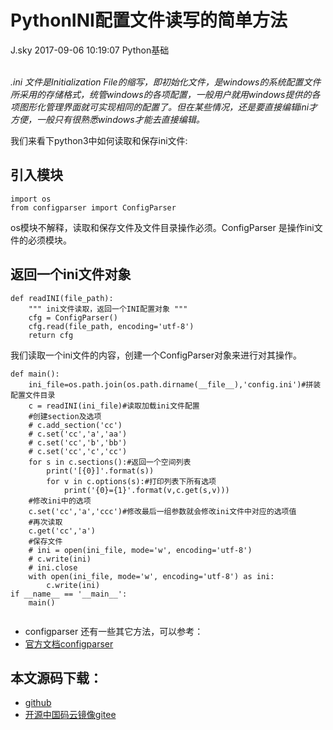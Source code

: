 <div class="blog-article">
<h1 class="title">PythonINI配置文件读写的简单方法</h1>
<span class="author">J.sky</span>
<span class="time">2017-09-06 10:19:07</span>
<span class="tag">Python基础</span>
</div>
</br>

_.ini 文件是Initialization File的缩写，即初始化文件，是windows的系统配置文件所采用的存储格式，统管windows的各项配置，一般用户就用windows提供的各项图形化管理界面就可实现相同的配置了。但在某些情况，还是要直接编辑ini才方便，一般只有很熟悉windows才能去直接编辑。_

我们来看下python3中如何读取和保存ini文件:

## 引入模块

    import os
    from configparser import ConfigParser

os模块不解释，读取和保存文件及文件目录操作必须。ConfigParser 是操作ini文件的必须模块。

## 返回一个ini文件对象

<pre><code class="python">def readINI(file_path):
    """ ini文件读取，返回一个INI配置对象 """
    cfg = ConfigParser()
    cfg.read(file_path, encoding='utf-8')
    return cfg
</code></pre>

我们读取一个ini文件的内容，创建一个ConfigParser对象来进行对其操作。

<pre><code class="python">def main():
    ini_file=os.path.join(os.path.dirname(__file__),'config.ini')#拼装配置文件目录
    c = readINI(ini_file)#读取加载ini文件配置
    #创建section及选项
    # c.add_section('cc')
    # c.set('cc','a','aa')
    # c.set('cc','b','bb')
    # c.set('cc','c','cc')
    for s in c.sections():#返回一个空间列表
        print('[{0}]'.format(s))
        for v in c.options(s):#打印列表下所有选项
            print('{0}={1}'.format(v,c.get(s,v)))
    #修改ini中的选项
    c.set('cc','a','ccc')#修改最后一组参数就会修改ini文件中对应的选项值
    #再次读取
    c.get('cc','a')
    #保存文件
    # ini = open(ini_file, mode='w', encoding='utf-8')
    # c.write(ini)
    # ini.close
    with open(ini_file, mode='w', encoding='utf-8') as ini:
        c.write(ini)
if __name__ == '__main__':
    main()

</code></pre>

+ configparser 还有一些其它方法，可以参考：
+ [官方文档configparser]( http://python.usyiyi.cn/translate/python_352/library/configparser.html)

## 本文源码下载：

+ [github](https://github.com/bosichong/17python.com/tree/master/ini)
+ [开源中国码云镜像gitee](https://gitee.com/J_Sky/17python.com/tree/master/ini)